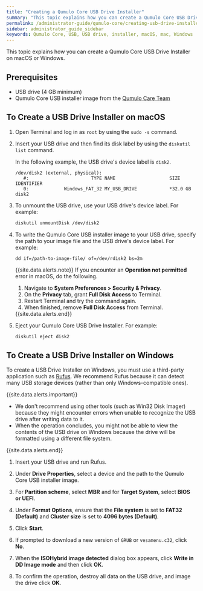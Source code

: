 ```yaml
---
title: "Creating a Qumulo Core USB Drive Installer"
summary: "This topic explains how you can create a Qumulo Core USB Drive Installer on macOS or Windows."
permalink: /administrator-guide/qumulo-core/creating-usb-drive-installer.html
sidebar: administrator_guide_sidebar
keywords: Qumulo Core, USB, USB drive, installer, macOS, mac, Windows
---
```


This topic explains how you can create a Qumulo Core USB Drive Installer on macOS or Windows.

## Prerequisites
* USB drive (4 GB minimum)
* Qumulo Core USB installer image from the [Qumulo Care Team](https://care.qumulo.com/hc/en-us/articles/115008409408)

## To Create a USB Drive Installer on macOS
1. Open Terminal and log in as `root` by using the `sudo -s` command.

1. Insert your USB drive and then find its disk label by using the `diskutil list` command.

   In the following example, the USB drive's device label is `disk2`.

   ```
   /dev/disk2 (external, physical):
      #:                       TYPE NAME                    SIZE       IDENTIFIER
      0:             Windows_FAT_32 MY_USB_DRIVE            *32.0 GB    disk2
   ```

1. To unmount the USB drive, use your USB drive's device label. For example:

   ```bash
   diskutil unmountDisk /dev/disk2
   ```

1. To write the Qumulo Core USB installer image to your USB drive, specify the path to your image file and the USB drive's device label. For example:

   ```
   dd if=/path-to-image-file/ of=/dev/rdisk2 bs=2m
   ```

   {{site.data.alerts.note}}
   If you encounter an <strong>Operation not permitted</strong> error in macOS, do the following.
   <ol>
     <li>Navigate to <strong>System Preferences &gt; Security & Privacy</strong>.</li>
     <li>On the <strong>Privacy</strong> tab, grant <strong>Full Disk Access</strong> to Terminal.</li>
     <li>Restart Terminal and try the command again.</li>
     <li>When finished, remove <strong>Full Disk Access</strong> from Terminal.</li>
   </ol>
   {{site.data.alerts.end}}

1. Eject your Qumulo Core USB Drive Installer. For example:

   ```bash
   diskutil eject disk2
   ```

## To Create a USB Drive Installer on Windows
To create a USB Drive Installer on Windows, you must use a third-party application such as [Rufus](https://rufus.ie/). We recommend Rufus because it can detect many USB storage devices (rather than only Windows-compatible ones).

{{site.data.alerts.important}}
<ul>
  <li>We don't recommend using other tools (such as Win32 Disk Imager) because they might encounter errors when unable to recognize the USB drive after writing data to it.</li>
  <li>When the operation concludes, you might not be able to view the contents of the USB drive on Windows because the drive will be formatted using a different file system.</li>
</ul>
{{site.data.alerts.end}}

1. Insert your USB drive and run Rufus.

1. Under **Drive Properties**, select a device and the path to the Qumulo Core USB installer image.

1. For **Partition scheme**, select **MBR** and for **Target System**, select **BIOS or UEFI**.
   
1. Under **Format Options**, ensure that the **File system** is set to **FAT32 (Default)** and **Cluster size** is set to **4096 bytes (Default)**.

1. Click **Start**.

1. If prompted to download a new version of `GRUB` or `vesamenu.c32`, click **No**.

1. When the **ISOHybrid image detected** dialog box appears, click **Write in DD Image mode** and then click **OK**.

1. To confirm the operation, destroy all data on the USB drive, and image the drive click **OK**.
